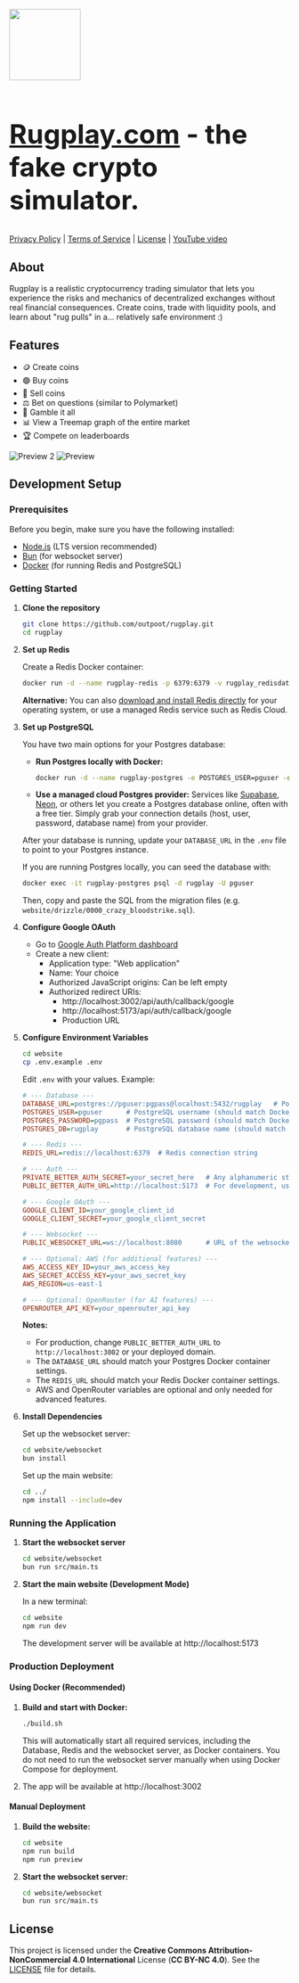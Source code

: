<img style="width: 128px; height: 128px" src="website/static/favicon.svg" /><h1 style="font-size: 48px"><a href="https://rugplay.com">Rugplay.com</a> - the fake crypto simulator.</h1>

[Privacy Policy](https://rugplay.com/legal/privacy) | [Terms of Service](https://rugplay.com/legal/terms) | [License](LICENSE) | [YouTube video](https://rugplay.com)

## About

Rugplay is a realistic cryptocurrency trading simulator that lets you experience the risks and mechanics of decentralized exchanges without real financial consequences. Create coins, trade with liquidity pools, and learn about "rug pulls" in a... relatively safe environment :)

## Features
- 🪙 Create coins
- 🟢 Buy coins
- 🔴 Sell coins
- ⚖️ Bet on questions (similar to Polymarket)
- 🎲 Gamble it all
- 📊 View a Treemap graph of the entire market
- 🏆 Compete on leaderboards

![Preview 2](github_assets/preview2.png)
![Preview](github_assets/preview.png)

## Development Setup

### Prerequisites

Before you begin, make sure you have the following installed:

- [Node.js](https://nodejs.org/) (LTS version recommended)
- [Bun](https://bun.sh/) (for websocket server)
- [Docker](https://www.docker.com/) (for running Redis and PostgreSQL)

### Getting Started

1. **Clone the repository**

   ```bash
   git clone https://github.com/outpoot/rugplay.git
   cd rugplay
   ```

2. **Set up Redis**

   Create a Redis Docker container:
   ```bash
   docker run -d --name rugplay-redis -p 6379:6379 -v rugplay_redisdata:/data --restart unless-stopped redis:8-alpine redis-server --save 60 1
   ```

   **Alternative:** You can also [download and install Redis directly](https://redis.io/downloads/) for your operating system, or use a managed Redis service such as Redis Cloud.

3. **Set up PostgreSQL**

   You have two main options for your Postgres database:

   - **Run Postgres locally with Docker:**
     ```bash
     docker run -d --name rugplay-postgres -e POSTGRES_USER=pguser -e POSTGRES_PASSWORD=pgpass -e POSTGRES_DB=rugplay -p 5432:5432 -v rugplay_pgdata:/var/lib/postgresql/data --restart unless-stopped pgvector/pgvector:pg16
     ```

   - **Use a managed cloud Postgres provider:**
     Services like [Supabase](https://supabase.com/), [Neon](https://neon.tech/), or others let you create a Postgres database online, often with a free tier. Simply grab your connection details (host, user, password, database name) from your provider.

   After your database is running, update your `DATABASE_URL` in the `.env` file to point to your Postgres instance.

   If you are running Postgres locally, you can seed the database with:
   ```bash
   docker exec -it rugplay-postgres psql -d rugplay -U pguser
   ```
   Then, copy and paste the SQL from the migration files (e.g. `website/drizzle/0000_crazy_bloodstrike.sql`).

4. **Configure Google OAuth**

   - Go to [Google Auth Platform dashboard](https://console.cloud.google.com/auth/clients)
   - Create a new client:
     - Application type: "Web application"
     - Name: Your choice
     - Authorized JavaScript origins: Can be left empty
     - Authorized redirect URIs:
       - http://localhost:3002/api/auth/callback/google
       - http://localhost:5173/api/auth/callback/google
       - Production URL

5. **Configure Environment Variables**

   ```bash
   cd website
   cp .env.example .env
   ```

   Edit `.env` with your values. Example:

   ```ini
   # --- Database ---
   DATABASE_URL=postgres://pguser:pgpass@localhost:5432/rugplay   # PostgreSQL connection string
   POSTGRES_USER=pguser      # PostgreSQL username (should match Docker config)
   POSTGRES_PASSWORD=pgpass  # PostgreSQL password (should match Docker config)
   POSTGRES_DB=rugplay       # PostgreSQL database name (should match Docker config)

   # --- Redis ---
   REDIS_URL=redis://localhost:6379  # Redis connection string

   # --- Auth ---
   PRIVATE_BETTER_AUTH_SECRET=your_secret_here   # Any alphanumeric string for session encryption
   PUBLIC_BETTER_AUTH_URL=http://localhost:5173  # For development, use http://localhost:5173. For production, use http://localhost:3002

   # --- Google OAuth ---
   GOOGLE_CLIENT_ID=your_google_client_id
   GOOGLE_CLIENT_SECRET=your_google_client_secret

   # --- Websocket ---
   PUBLIC_WEBSOCKET_URL=ws://localhost:8080      # URL of the websocket server

   # --- Optional: AWS (for additional features) ---
   AWS_ACCESS_KEY_ID=your_aws_access_key
   AWS_SECRET_ACCESS_KEY=your_aws_secret_key
   AWS_REGION=us-east-1

   # --- Optional: OpenRouter (for AI features) ---
   OPENROUTER_API_KEY=your_openrouter_api_key
   ```

   **Notes:**
   - For production, change `PUBLIC_BETTER_AUTH_URL` to `http://localhost:3002` or your deployed domain.
   - The `DATABASE_URL` should match your Postgres Docker container settings.
   - The `REDIS_URL` should match your Redis Docker container settings.
   - AWS and OpenRouter variables are optional and only needed for advanced features.

6. **Install Dependencies**

   Set up the websocket server:
   ```bash
   cd website/websocket
   bun install
   ```

   Set up the main website:
   ```bash
   cd ../
   npm install --include=dev
   ```

### Running the Application

1. **Start the websocket server**

   ```bash
   cd website/websocket
   bun run src/main.ts
   ```

2. **Start the main website (Development Mode)**

   In a new terminal:
   ```bash
   cd website
   npm run dev
   ```

   The development server will be available at http://localhost:5173

### Production Deployment

#### Using Docker (Recommended)

1. **Build and start with Docker:**

    ```bash
    ./build.sh
    ```

    This will automatically start all required services, including the Database, Redis and the websocket server, as Docker containers. You do not need to run the websocket server manually when using Docker Compose for deployment.

2. The app will be available at http://localhost:3002

#### Manual Deployment

1. **Build the website:**

    ```bash
    cd website
    npm run build
    npm run preview
    ```

2. **Start the websocket server:**

    ```bash
    cd website/websocket
    bun run src/main.ts
    ```

## License

This project is licensed under the **Creative Commons Attribution-NonCommercial 4.0 International** License (**CC BY-NC 4.0**). See the [LICENSE](LICENSE) file for details.